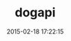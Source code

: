 ---
layout: post
title:  "dogapi"
repo:   "DataDog/dogapi-rb"
date:   2015-02-18 17:22:15
gemurl: http://datadoghq.com/
---